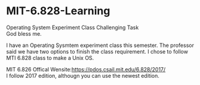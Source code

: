 # MIT-6.828-Learning
Operating System Experiment Class Challenging Task <br>
God bless me. <br>

I have an Operating Sysmtem experiment class this semester. The professor said we have two options to finish the class requirement. I
chose to follow MTI 6.828 class to make a Unix OS. <br>

MIT 6.826 Offical Wensite:https://pdos.csail.mit.edu/6.828/2017/ <br>
I follow 2017 edition, althougn you can use the newest edition. <br>
